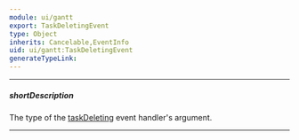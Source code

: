 ```yaml
---
module: ui/gantt
export: TaskDeletingEvent
type: Object
inherits: Cancelable,EventInfo
uid: ui/gantt:TaskDeletingEvent
generateTypeLink: 
---
```

---
##### shortDescription
The type of the [taskDeleting]({basewidgetpath}/Events/#taskDeleting) event handler's argument.

---
<!-- Description goes here -->